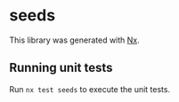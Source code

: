 # seeds

This library was generated with [Nx](https://nx.dev).

## Running unit tests

Run `nx test seeds` to execute the unit tests.
